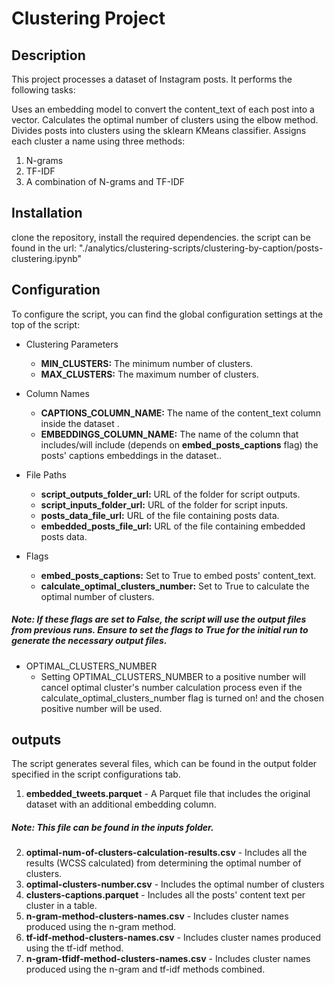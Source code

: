 # Clustering Project
## Description
This project processes a dataset of Instagram posts. It performs the following tasks:

Uses an embedding model to convert the content_text of each post into a vector.
Calculates the optimal number of clusters using the elbow method.
Divides posts into clusters using the sklearn KMeans classifier.
Assigns each cluster a name using three methods:
1. N-grams
2. TF-IDF
3. A combination of N-grams and TF-IDF

## Installation
clone the repository, install the required dependencies.
the script can be found in the url: "./analytics/clustering-scripts/clustering-by-caption/posts-clustering.ipynb"

## Configuration
To configure the script, you can find the global configuration settings at the top of the script:

* Clustering Parameters

  * <b>MIN_CLUSTERS:</b> The minimum number of clusters.
  * <b>MAX_CLUSTERS:</b> The maximum number of clusters.
* Column Names

  * <b>CAPTIONS_COLUMN_NAME:</b> The name of the content_text column inside the dataset . 
  * <b>EMBEDDINGS_COLUMN_NAME:</b> The name of the column that includes/will include (depends on <b>embed_posts_captions</b> flag) the posts' captions embeddings in the dataset..
* File Paths

  * <b>script_outputs_folder_url:</b> URL of the folder for script outputs.
  * <b>script_inputs_folder_url:</b> URL of the folder for script inputs.
  * <b>posts_data_file_url:</b> URL of the file containing posts data.
  * <b>embedded_posts_file_url:</b> URL of the file containing embedded posts data.
* Flags

  * <b>embed_posts_captions:</b> Set to True to embed posts' content_text.
  * <b>calculate_optimal_clusters_number:</b> Set to True to calculate the optimal number of clusters.
##### Note: If these flags are set to False, the script will use the output files from previous runs. Ensure to set the flags to True for the initial run to generate the necessary output files.
  * OPTIMAL_CLUSTERS_NUMBER
    -  Setting OPTIMAL_CLUSTERS_NUMBER to a positive number will cancel optimal cluster's number calculation process even if the calculate_optimal_clusters_number flag is turned on! and the chosen positive number will be used. 


## outputs
The script generates several files, which can be found in the output folder specified in the script configurations tab.
 1. <b>embedded_tweets.parquet</b> - A Parquet file that includes the original dataset with an additional embedding column.
 ##### Note: This file can be found in the inputs folder.
 2. <b>optimal-num-of-clusters-calculation-results.csv</b> - Includes all the results (WCSS calculated) from determining the optimal number of clusters.
 3. <b>optimal-clusters-number.csv</b> - Includes the optimal number of clusters
 4. <b>clusters-captions.parquet</b> - Includes all the posts' content text per cluster in a table.
 5. <b>n-gram-method-clusters-names.csv</b> - Includes cluster names produced using the n-gram method.
 6. <b>tf-idf-method-clusters-names.csv</b> - Includes cluster names produced using the tf-idf method.
 7. <b>n-gram-tfidf-method-clusters-names.csv</b> - Includes cluster names produced using the n-gram and tf-idf methods combined.

